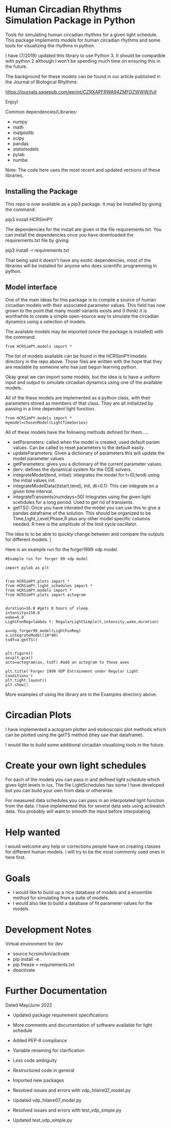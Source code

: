 # Human Circadian Rhythms Simulation Package in Python

Tools for simulating human circadian rhythms for a given light schedule. This package implements models for human circadian rhythms and some tools for visualizing the rhythms in python.

I have (7/2019) updated this library to use Python 3. It should be compatible with python 2 although I won't be
spending much time on ensuring this in the future.

The background for these models can be found in our article published in the Journal of Biological Rhythms:

https://journals.sagepub.com/eprint/CZRXAPFRWA94ZMFDZWWW/full

Enjoy!

Common dependencies/Libraries:
* numpy
* math
* matplotlib
* scipy
* pandas
* statsmodels
* pylab
* numba


Note: The code here uses the most recent and updated versions of these libraries.


## Installing the Package

This repo is now available as a pip3 package. It may be installed by giving the command:

pip3 install HCRSimPY

The dependencies for the install are given in the file requirements.txt. You
can install the dependencies once you have downloaded the requirements.txt file by
giving:

pip3 install -r requirements.txt

That being said it doesn't have any exotic dependencies, most of the libraries will be installed for anyone who does scientific programming in python.

## Model interface

One of the main ideas for this package is to compile a source of human circadian models with their associated parameter values. This field has now grown to the point that many model variants exists and (I think) it is worthwhile to create a simple open-source way to simulate the circadian dynamics using a selection of models.

The available models may be imported (once the package is installed) with the command:

```{python}
from HCRSimPY.models import *
```

The list of models available can be found in the HCRSimPY/models directory in the repo above. Those files are written with the hope that they are readable by someone who has just begun learning python.

Okay great we can import some models, but the idea is to have a uniform input and output to simulate circadian dynamics using one of the available models.

All of the these models are implemented as a python class, with their parameters stored as members of that class. They are all initialized by passing in a time dependent light function.

```{python}
from HCRSimPY.models import *
mymodel=chosenModel(LightTimeSeries)
```

All of these models have the following methods defined for them.....

* setParameters: called when the model is created, used default param values. Can be called to reset parameters to the default easily.
* updateParameters: Given a dictionary of parameters this will update the model parameter values
* getParameters: gives you a dictionary of the current parameter values.
* derv: defines the dynamical system for the ODE solvers.
* integrateModel(tend, initial): integrates the model for t=(0,tend) using the initial
values init.
* integrateModelData((tstart,tend), init, dt=0.1): This can integrate on a given time interval.
* integrateTransients(numdays=50) Integrates using the given light scehdules for a long period. Used to get rid of transients.
* getTS(): Once you have interated the model you can use this to give a pandas dataframe of the solution. This should be organized to be Time,Light_Level,Phase,R plus any other model specific columns needed. R here is the amplitude of the limit cycle oscillator.

The idea to to be able to quickly change between and compare the outputs for different models. ]

Here is an example run for the forger1999 vdp model.

```{python}
#Example run for forger 99 vdp model

import pylab as plt


from HCRSimPY.plots import *
from HCRSimPY.light_schedules import *
from HCRSimPY.models import *
from HCRSimPY.plots import actogram


duration=16.0 #gets 8 hours of sleep
intensity=150.0
wake=6.0
LightFunReg=lambda t: RegularLightSimple(t,intensity,wake,duration)

a=vdp_forger99_model(LightFunReg)
a.integrateModel(24*40)
tsdf=a.getTS()


plt.figure()
ax=plt.gca()
acto=actogram(ax, tsdf) #add an actogram to those axes

plt.title('Forger 1999 VDP Entrainment under Regular Light Conditions')
plt.tight_layout()
plt.show()

```

More examples of using the library are in the Examples directory above.

# Circadian Plots

I have implemented a actogram plotter and stoboscopic plot methods which can be plotted using the getTS method (they use that dataframe).

I would like to build some additional circadian visualizing tools in the future.

# Create your own light schedules

For each of the models you can pass in and defined light schedule which gives light levels in lux. The file LightSchedules has some I have developed but you can build your own from data or otherwise.

For measured data schedules you can pass in an interpolated light function from the data. I have implemented this for several data sets using actiwatch data. You probably will want to smooth the input before interpolating.

# Help wanted

I would welcome any help or corrections people have on creating classes for different human models. I will try to be the most commonly used ones in here first.

# Goals

* I would like to build up a nice database of models and a ensemble method for
simulating from a suite of models.
* I would also like to build a database of fit parameter values for the models


# Development Notes

Virtual environment for dev

* source hcrsim/bin/activate
* pip install -e .
* pip freeze > requirements.txt
* deactivate

# Further Documentation
Dated May/June 2022

* Updated package requirement specifications
* More comments and documentation of software available for light schedule
* Added PEP-8 compliance
* Variable renaming for clarification
* Less code ambiguity
* Restructured code in general

* Imported new packages
* Resolved issues and errors with vdp_hilaire07_model.py
* Updated vdp_hilaire07_model.py
* Resolved issues and errors with test_vdp_simple.py
* Updated test_vdp_simple.py


